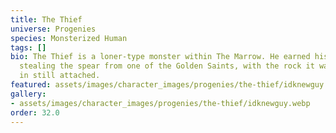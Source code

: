 ```yaml
---
title: The Thief
universe: Progenies
species: Monsterized Human
tags: []
bio: The Thief is a loner-type monster within The Marrow. He earned his nickname after
  stealing the spear from one of the Golden Saints, with the rock it was embedded
  in still attached.
featured: assets/images/character_images/progenies/the-thief/idknewguy.webp
gallery:
- assets/images/character_images/progenies/the-thief/idknewguy.webp
order: 32.0
---
```

